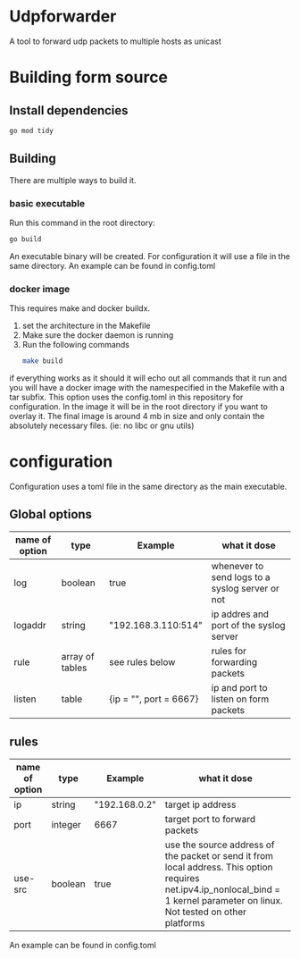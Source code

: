 # Udpforwarder
A tool to forward udp packets to multiple hosts as unicast

# Building form source
## Install dependencies
```bash
go mod tidy
```
## Building
There are multiple ways to build it.
### basic executable
Run this command in the root directory:
```bash
go build
```
An executable binary will be created. For configuration it will use a file in the same directory. An example can be found in config.toml
### docker image
This requires make and docker buildx.  
1. set the architecture in the Makefile
2. Make sure the docker daemon is running
3. Run the following commands
   ```bash
   make build
   ```
if everything works as it should it will echo out all commands that it run and you will have a docker image with the namespecified in the Makefile with a tar subfix.
This option uses the config.toml in this repository for configuration. In the image it will be in the root directory if you want to overlay it.
The final image is around 4 mb in size and only contain the absolutely necessary files. (ie: no libc or gnu utils)

# configuration
Configuration uses a toml file in the same directory as the main executable.
## Global options
| name of option   | type   | Example   | what it dose   |
| --- | --- | --- | --- |
| log | boolean | true | whenever to send logs to a syslog server or not |
| logaddr | string | "192.168.3.110:514" | ip addres and port of the syslog server |
| rule | array of tables | see rules below | rules for forwarding packets |
| listen | table |  {ip = "", port = 6667}  | ip and port to listen on form packets |

## rules
| name of option   | type   | Example   | what it dose   |
| --- | --- | --- | --- |
| ip | string | "192.168.0.2" | target ip address |
| port | integer | 6667 | target port to forward packets |
| use-src | boolean | true | use the source address of the packet or send it from local address. This option requires net.ipv4.ip_nonlocal_bind = 1 kernel parameter on linux. Not tested on other platforms |

An example can be found in config.toml

